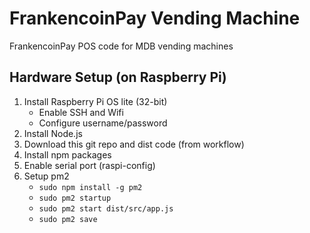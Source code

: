 # FrankencoinPay Vending Machine

FrankencoinPay POS code for MDB vending machines

## Hardware Setup (on Raspberry Pi)

1. Install Raspberry Pi OS lite (32-bit)
   - Enable SSH and Wifi
   - Configure username/password
1. Install Node.js
1. Download this git repo and dist code (from workflow)
1. Install npm packages
1. Enable serial port (raspi-config)
1. Setup pm2
   - `sudo npm install -g pm2`
   - `sudo pm2 startup`
   - `sudo pm2 start dist/src/app.js`
   - `sudo pm2 save`
